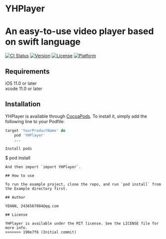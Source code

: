 # YHPlayer
An easy-to-use video player based on swift language
=======

[![CI Status](https://img.shields.io/travis/YEHAN/YHPlayer.svg?style=flat)](https://travis-ci.org/YEHAN/YHPlayer)
[![Version](https://img.shields.io/cocoapods/v/YHPlayer.svg?style=flat)](https://cocoapods.org/pods/YHPlayer)
[![License](https://img.shields.io/cocoapods/l/YHPlayer.svg?style=flat)](https://cocoapods.org/pods/YHPlayer)
[![Platform](https://img.shields.io/cocoapods/p/YHPlayer.svg?style=flat)](https://cocoapods.org/pods/YHPlayer)

## Requirements
iOS 11.0 or later  
xcode 11.0 or later
## Installation

YHPlayer is available through [CocoaPods](https://cocoapods.org). To install
it, simply add the following line to your Podfile:

```ruby
target 'YourProductName' do
    pod 'YHPlayer'
    ...
```
```
Install pods
```
$ pod install
```
And then import `import YHPlayer`.

## How to use

To run the example project, clone the repo, and run `pod install` from the Example directory first.

## Author

YEHAN, 2436567084@qq.com

## License

YHPlayer is available under the MIT license. See the LICENSE file for more info.
>>>>>>> 190e7f6 (Initial commit)
